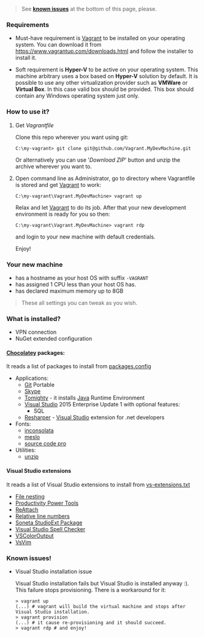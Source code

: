 > See **[known issues](#known-issues)** at the bottom of this page, please.

### Requirements

* Must-have requirement is [Vagrant] to be installed on your operating system.
  You can download it from https://www.vagrantup.com/downloads.html
  and follow the installer to install it.

* Soft requirement is **Hyper-V** to be active on your operating system.
  This machine arbitrary uses a box based on **Hyper-V** solution by default.
  It is possible to use any other virtualization provider such as **VMWare**
  or **Virtual Box**. In this case valid box should be provided.
  This box should contain any Windows operating system just only.

### How to use it?

1. Get _Vagrantfile_

   Clone this repo wherever you want using git:

   ```shell
   C:\my-vagrant> git clone git@github.com/Vagrant.MyDevMachine.git
   ```

   Or alternatively you can use '_Download ZIP_' button
   and unzip the archive wherever you want to.

2. Open command line as Administrator,
   go to directory where Vagrantfile is stored
   and get [Vagrant] to work:

   ```shell
   C:\my-vagrant\Vagrant.MyDevMachine> vagrant up
   ```

   Relax and let [Vagrant] to do its job.
   After that your new development environment is ready for you so then:

   ```shell
   C:\my-vagrant\Vagrant.MyDevMachine> vagrant rdp
   ```

   and login to your new machine with default credentials.

   Enjoy!

### Your new machine

* has a hostname as your host OS with suffix `-VAGRANT`
* has assigned 1 CPU less than your host OS has.
* has declared maximum memory up to 8GB

> These all settings you can tweak as you wish.

### What is installed?

* VPN connection
* NuGet extended configuration

#### [Chocolatey] packages:

It reads a list of packages to install from
[packages.config](../master/provision/choco/packages.config)

* Applications:
  * [Git] Portable
  * [Skype]
  * [Tomighty] - it installs [Java] Runtime Environment
  * [Visual Studio] 2015 Enterprise Update 1 with optional features:
    * SQL
  * [Resharper] - [Visual Studio] extension for .net developers
* Fonts:
  * [inconsolata]
  * [meslo]
  * [source code pro]
* Utilities:
  * [unzip]

#### Visual Studio extensions

It reads a list of Visual Studio extensions to install from
[vs-extensions.txt](../master/provision/vs-extensions.txt)

* [File nesting]
* [Productivity Power Tools]
* [ReAttach]
* [Relative line numbers]
* [Soneta StudioExt Package]
* [Visual Studio Spell Checker]
* [VSColorOutput]
* [VsVim]

### Known issues!

* Visual Studio installation issue

  Visual Studio installation fails but Visual Studio is installed anyway :).
  This failure stops provisioning.
  There is a workaround for it:

  ```shell
  > vagrant up
  (...) # vagrant will build the virtual machine and stops after Visual Studio installation.
  > vagrant provision
  (...) # it cause re-provisioning and it should succeed.
  > vagrant rdp # and enjoy!
  ```

[Babun]: http://babun.github.io
[Chocolatey]: https://chocolatey.org
[Git]: https://git-scm.com/
[inconsolata]: http://www.levien.com/type/myfonts/inconsolata.html
[Java]: http://www.java.com
[meslo]: https://github.com/andreberg/Meslo-Font
[Resharper]: https://www.jetbrains.com/resharper/
[Skype]: http://www.skype.com
[source code pro]: http://adobe-fonts.github.io/source-code-pro/
[Tomighty]: http://www.tomighty.org
[unzip]: http://www.info-zip.org/UnZip.html
[Vagrant]: https://www.vagrantup.com
[Visual Studio]: https://www.visualstudio.com

[File nesting]: http://visualstudiogallery.msdn.microsoft.com/3ebde8fb-26d8-4374-a0eb-1e4e2665070c
[Productivity Power Tools]: http://visualstudiogallery.msdn.microsoft.com/d0d33361-18e2-46c0-8ff2-4adea1e34fef
[ReAttach]: http://visualstudiogallery.msdn.microsoft.com/8cccc206-b9de-42ef-8f5a-160ad0f017ae
[Relative line numbers]: http://visualstudiogallery.msdn.microsoft.com/74d68e2b-ff64-4c51-a2ed-d8b164eee858
[Soneta StudioExt Package]: http://visualstudiogallery.msdn.microsoft.com/d0a1ac45-15b9-4471-acaf-df650bf937d5
[Visual Studio Spell Checker]: http://visualstudiogallery.msdn.microsoft.com/a23de100-31a1-405c-b4b7-d6be40c3dfff
[VSColorOutput]: http://visualstudiogallery.msdn.microsoft.com/f4d9c2b5-d6d7-4543-a7a5-2d7ebabc2496
[VsVim]: http://visualstudiogallery.msdn.microsoft.com/59ca71b3-a4a3-46ca-8fe1-0e90e3f79329

